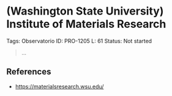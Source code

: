 # (Washington State University) Institute of Materials Research

Tags: Observatorio
ID: PRO-1205
L: 61
Status: Not started

> …
> 

## References

- https://materialsresearch.wsu.edu/
